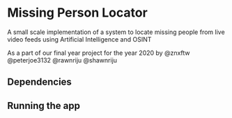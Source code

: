 # Missing Person Locator
A small scale implementation of a system to locate missing people from live video feeds using Artificial Intelligence and OSINT

As a part of our final year project for the year 2020 by @znxftw @peterjoe3132 @rawnriju @shawnriju

## Dependencies

## Running the app

